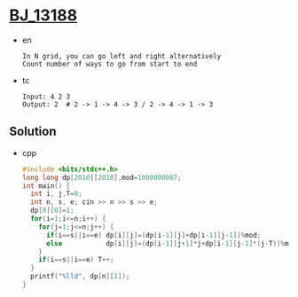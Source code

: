 # [BJ_13188](https://acmicpc.net/problem/13188)

* en

  ```en
  In N grid, you can go left and right alternatively
  Count number of ways to go from start to end
  ```

* tc

  ```tc
  Input: 4 2 3
  Output: 2  # 2 -> 1 -> 4 -> 3 / 2 -> 4 -> 1 -> 3
  ```

## Solution

* cpp

  ```cpp
  #include <bits/stdc++.h>
  long long dp[2010][2010],mod=1000000007;
  int main() {
    int i, j,T=0;
    int n, s, e; cin >> n >> s >> e;
    dp[0][0]=1;
    for(i=1;i<=n;i++) {
      for(j=1;j<=n;j++) {
        if(i==s||i==e) dp[i][j]=(dp[i-1][j]+dp[i-1][j-1])%mod;
        else           dp[i][j]=(dp[i-1][j+1]*j+dp[i-1][j-1]*(j-T))%mod;
      }
      if(i==s||i==e) T++;
    }
    printf("%lld", dp[n][1]);
  }
  ```
